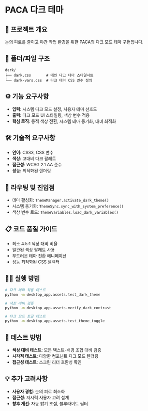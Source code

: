# PACA 다크 테마

## 🎯 프로젝트 개요
눈의 피로를 줄이고 야간 작업 환경을 위한 PACA의 다크 모드 테마 구현입니다.

## 📁 폴더/파일 구조
```
dark/
├── dark.css       # 메인 다크 테마 스타일시트
└── dark-vars.css  # 다크 테마 CSS 변수 정의
```

## ⚙️ 기능 요구사항
- **입력**: 시스템 다크 모드 설정, 사용자 테마 선호도
- **출력**: 다크 모드 UI 스타일링, 색상 변수 적용
- **핵심 로직**: 동적 색상 전환, 시스템 테마 동기화, 대비 최적화

## 🛠️ 기술적 요구사항
- **언어**: CSS3, CSS 변수
- **색상**: 고대비 다크 팔레트
- **접근성**: WCAG 2.1 AA 준수
- **성능**: 최적화된 렌더링

## 🚀 라우팅 및 진입점
- 테마 활성화: `ThemeManager.activate_dark_theme()`
- 시스템 동기화: `ThemeSync.sync_with_system_preference()`
- 색상 변수 로드: `ThemeVariables.load_dark_variables()`

## 📋 코드 품질 가이드
- 최소 4.5:1 색상 대비 비율
- 일관된 색상 팔레트 사용
- 부드러운 테마 전환 애니메이션
- 성능 최적화된 CSS 셀렉터

## 🏃‍♂️ 실행 방법
```bash
# 다크 테마 적용 테스트
python -m desktop_app.assets.test_dark_theme

# 색상 대비 검증
python -m desktop_app.assets.verify_dark_contrast

# 다크 모드 토글 테스트
python -m desktop_app.assets.test_theme_toggle
```

## 🧪 테스트 방법
- **색상 대비 테스트**: 모든 텍스트-배경 조합 대비 검증
- **시각적 테스트**: 다양한 컴포넌트 다크 모드 렌더링
- **접근성 테스트**: 스크린 리더 호환성 확인

## 💡 추가 고려사항
- **사용자 경험**: 눈의 피로 최소화
- **접근성**: 저시력 사용자 고려 설계
- **향후 개선**: 자동 밝기 조절, 블루라이트 필터
